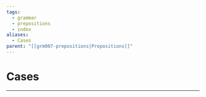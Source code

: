 ```yaml
---
tags:
  - grammar
  - prepositions
  - index
aliases:
  - Cases
parent: "[[grm007-prepositions|Prepositions]]"
---
```

# Cases
---
